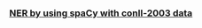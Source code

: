 ###  [NER by using spaCy with conll-2003 data](http://htmlpreview.github.io/?https://github.com/suisuiwudi/NLP/blob/master/Chapter-5-NER/Spacy%20-%20CoNLL/result/entities.html)
